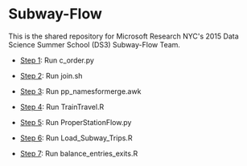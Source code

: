 # Subway-Flow

This is the shared repository for Microsoft Research NYC's 2015 Data Science Summer School (DS3) Subway-Flow Team.

* [Step 1](MergingData/c_order.py): Run c_order.py
     
* [Step 2](MergingData/join.sh): Run join.sh

* [Step 3](MergingData/pp_namesformerge.awk): Run pp_namesformerge.awk

* [Step 4](TrainTravel.R): Run TrainTravel.R

* [Step 5](ProperStationFlow.py): Run ProperStationFlow.py

* [Step 6](turnstile_data/Load_Subway_Trips.R): Run Load_Subway_Trips.R

* [Step 7](PrePres/balance_entries_exits.R): Run balance_entries_exits.R